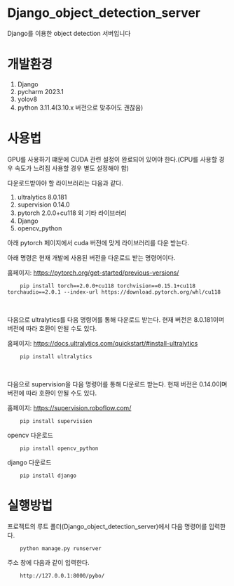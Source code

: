 # Django_object_detection_server
Django를 이용한 object detection 서버입니다

# 개발환경
1. Django
2. pycharm 2023.1
3. yolov8
4. python 3.11.4(3.10.x 버전으로 맞추어도 괜찮음)


# 사용법
GPU를 사용하기 떄문에 CUDA 관련 설정이 완료되어 있어야 한다.(CPU를 사용할 경우 속도가 느려짐 사용할 경우 별도 설정해야 함)

다운로드받아야 할 라이브러리는 다음과 같다.
1. ultralytics 8.0.181
2. supervision 0.14.0 
3. pytorch 2.0.0+cu118 외 기타 라이브러리
4. Django
5. opencv_python

아래 pytorch 페이지에서 cuda 버전에 맞게 라이브러리를 다운 받는다.

아래 명령은 현재 개발에 사용된 버전을 다운로드 받는 명령어이다.

홈페이지: https://pytorch.org/get-started/previous-versions/
```angular2html
    pip install torch==2.0.0+cu118 torchvision==0.15.1+cu118 torchaudio==2.0.1 --index-url https://download.pytorch.org/whl/cu118
```

<br>

다음으로 ultralytics를 다음 명령어를 통해 다운로드 받는다. 현재 버전은 8.0.181이며 버전에 따라 호환이 안될 수도 있다.

홈페이지: https://docs.ultralytics.com/quickstart/#install-ultralytics

```angular2html
    pip install ultralytics
```
<br>

다음으로 supervision을 다음 명령어를 통해 다운로드 받는다. 현재 버전은 0.14.0이며 버전에 따라 호환이 안될 수도 있다.

홈페이지: https://supervision.roboflow.com/

```angular2html
    pip install supervision
```

opencv 다운로드

```angular2html
    pip install opencv_python
```

django 다운로드
```angular2html
    pip install django
```

# 실행방법

프로젝트의 루트 폴더(Django_object_detection_server)에서 다음 명령어를 입력한다.
```angular2html
    python manage.py runserver
```

주소 창에 다음과 같이 입력한다.
```angular2html
    http://127.0.0.1:8000/pybo/
```